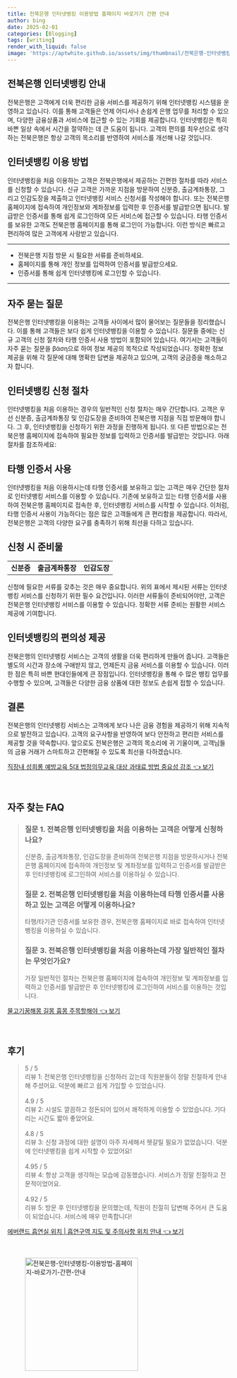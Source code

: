 ```yaml
---
title: 전북은행 인터넷뱅킹 이용방법 홈페이지 바로가기 간편 안내
author: bing
date: 2025-02-01
categories: [Blogging]
tags: [writing]
render_with_liquid: false
image: 'https://aptwhite.github.io/assets/img/thumbnail/전북은행-인터넷뱅킹-이용방법-홈페이지-바로가기-간편-안내.webp'
---
```



<h2 id='전북은행_인터넷뱅킹_안내'>전북은행 인터넷뱅킹 안내</h2>

<p>전북은행은 고객에게 더욱 편리한 금융 서비스를 제공하기 위해 인터넷뱅킹 시스템을 운영하고 있습니다. 이를 통해 고객들은 언제 어디서나 손쉽게 은행 업무를 처리할 수 있으며, 다양한 금융상품과 서비스에 접근할 수 있는 기회를 제공합니다. 인터넷뱅킹은 특히 바쁜 일상 속에서 시간을 절약하는 데 큰 도움이 됩니다. 고객의 편의를 최우선으로 생각하는 전북은행은 항상 고객의 목소리를 반영하여 서비스를 개선해 나갈 것입니다.</p>

<h2 id='인터넷뱅킹_이용_방법'>인터넷뱅킹 이용 방법</h2>

<p>인터넷뱅킹을 처음 이용하는 고객은 전북은행에서 제공하는 간편한 절차를 따라 서비스를 신청할 수 있습니다. 신규 고객은 가까운 지점을 방문하여 신분증, 출금계좌통장, 그리고 인감도장을 제출하고 인터넷뱅킹 서비스 신청서를 작성해야 합니다. 또는 전북은행 홈페이지에 접속하여 개인정보와 계좌정보를 입력한 후 인증서를 발급받으면 됩니다. 발급받은 인증서를 통해 쉽게 로그인하여 모든 서비스에 접근할 수 있습니다. 타행 인증서를 보유한 고객도 전북은행 홈페이지를 통해 로그인이 가능합니다. 이런 방식은 빠르고 편리하여 많은 고객에게 사랑받고 있습니다.</p>

<hr />

<ul>
    <li>전북은행 지점 방문 시 필요한 서류를 준비하세요.</li>
    <li>홈페이지를 통해 개인 정보를 입력하여 인증서를 발급받으세요.</li>
    <li>인증서를 통해 쉽게 인터넷뱅킹에 로그인할 수 있습니다.</li>
</ul>

<hr />

<h2 id='자주_묻는_질문'>자주 묻는 질문</h2>

<p>전북은행 인터넷뱅킹을 이용하는 고객들 사이에서 많이 물어보는 질문들을 정리했습니다. 이를 통해 고객들은 보다 쉽게 인터넷뱅킹을 이용할 수 있습니다. 질문들 중에는 신규 고객의 신청 절차와 타행 인증서 사용 방법이 포함되어 있습니다. 여기서는 고객들이 자주 묻는 질문을 βάση으로 하여 정보 제공의 목적으로 작성되었습니다. 정확한 정보 제공을 위해 각 질문에 대해 명확한 답변을 제공하고 있으며, 고객의 궁금증을 해소하고자 합니다.</p>

<h2 id='인터넷뱅킹_신청_절차'>인터넷뱅킹 신청 절차</h2>

<p>인터넷뱅킹을 처음 이용하는 경우의 일반적인 신청 절차는 매우 간단합니다. 고객은 우선 신분증, 출금계좌통장 및 인감도장을 준비하여 전북은행 지점을 직접 방문해야 합니다. 그 후, 인터넷뱅킹을 신청하기 위한 과정을 진행하게 됩니다. 또 다른 방법으로는 전북은행 홈페이지에 접속하여 필요한 정보를 입력하고 인증서를 발급받는 것입니다. 아래 절차를 참조하세요:</p>

<h2 id='타행_인증서_사용'>타행 인증서 사용</h2>

<p>인터넷뱅킹을 처음 이용하시는데 타행 인증서를 보유하고 있는 고객은 매우 간단한 절차로 인터넷뱅킹 서비스를 이용할 수 있습니다. 기존에 보유하고 있는 타행 인증서를 사용하여 전북은행 홈페이지로 접속한 후, 인터넷뱅킹 서비스를 시작할 수 있습니다. 이처럼, 타행 인증서 사용이 가능하다는 점은 많은 고객들에게 큰 편리함을 제공합니다. 따라서, 전북은행은 고객의 다양한 요구를 충족하기 위해 최선을 다하고 있습니다.</p>

<h2 id='테이블_예시'>신청 시 준비물</h2>

<table>
    <tr>
        <td style="text-align: center; height: 17px;"><b>신분증</b></td>
        <td style="text-align: center; height: 17px;"><b>출금계좌통장</b></td>
        <td style="text-align: center; height: 17px;"><b>인감도장</b></td>
    </tr>
</table>

<p>신청에 필요한 서류를 갖추는 것은 매우 중요합니다. 위의 표에서 제시된 서류는 인터넷뱅킹 서비스를 신청하기 위한 필수 요건입니다. 이러한 서류들이 준비되어야만, 고객은 전북은행 인터넷뱅킹 서비스를 이용할 수 있습니다. 정확한 서류 준비는 원활한 서비스 제공에 기여합니다.</p>

<h2 id='편의성_제공'>인터넷뱅킹의 편의성 제공</h2>

<p>전북은행의 인터넷뱅킹 서비스는 고객의 생활을 더욱 편리하게 만들어 줍니다. 고객들은 별도의 시간과 장소에 구애받지 않고, 언제든지 금융 서비스를 이용할 수 있습니다. 이러한 점은 특히 바쁜 현대인들에게 큰 장점입니다. 인터넷뱅킹을 통해 수 많은 뱅킹 업무를 수행할 수 있으며, 고객들은 다양한 금융 상품에 대한 정보도 손쉽게 접할 수 있습니다.</p>

<h2 id='결론'>결론</h2>

<p>전북은행의 인터넷뱅킹 서비스는 고객에게 보다 나은 금융 경험을 제공하기 위해 지속적으로 발전하고 있습니다. 고객의 요구사항을 반영하여 보다 안전하고 편리한 서비스를 제공할 것을 약속합니다. 앞으로도 전북은행은 고객의 목소리에 귀 기울이며, 고객님들의 금융 거래가 스마트하고 간편해질 수 있도록 최선을 다하겠습니다.</p>


<p><a class="click-button" title="직장내 성희롱 예방교육 5대 법정의무교육 대상 과태료 방법 중요성 강조" href="https://aptwhite.github.io/posts/%EC%A7%81%EC%9E%A5%EB%82%B4-%EC%84%B1%ED%9D%AC%EB%A1%B1-%EC%98%88%EB%B0%A9%EA%B5%90%EC%9C%A1-5%EB%8C%80-%EB%B2%95%EC%A0%95%EC%9D%98%EB%AC%B4%EA%B5%90%EC%9C%A1-%EB%8C%80%EC%83%81-%EA%B3%BC%ED%83%9C%EB%A3%8C-%EB%B0%A9%EB%B2%95-%EC%A4%91%EC%9A%94%EC%84%B1-%EA%B0%95%EC%A1%B0/" rel="dofollow">직장내 성희롱 예방교육 5대 법정의무교육 대상 과태료 방법 중요성 강조 👈 보기</a></p><br>
<h2 id='자주_찾는_FAQ'>자주 찾는 FAQ</h2>
<div itemscope="" itemtype="https://schema.org/FAQPage"> 
<blockquote> 
<div itemscope="" itemprop="mainEntity" itemtype="https://schema.org/Question"> 
<h3 itemprop="name">질문 1. 전북은행 인터넷뱅킹을 처음 이용하는 고객은 어떻게 신청하나요?</h3> 
<div itemscope="" itemprop="acceptedAnswer" itemtype="https://schema.org/Answer"> 
<span itemprop="text"> 
<p>신분증, 출금계좌통장, 인감도장을 준비하여 전북은행 지점을 방문하시거나 전북은행 홈페이지에 접속하여 개인정보 및 계좌정보를 입력하고 인증서를 발급받은 후 인터넷뱅킹에 로그인하여 서비스를 이용하실 수 있습니다.</p> 
</span> 
</div> 
</div> 

<div itemscope="" itemprop="mainEntity" itemtype="https://schema.org/Question"> 
<h3 itemprop="name">질문 2. 전북은행 인터넷뱅킹을 처음 이용하는데 타행 인증서를 사용하고 있는 고객은 어떻게 이용하나요?</h3> 
<div itemscope="" itemprop="acceptedAnswer" itemtype="https://schema.org/Answer"> 
<span itemprop="text"> 
<p>타행/타기관 인증서를 보유한 경우, 전북은행 홈페이지로 바로 접속하여 인터넷뱅킹을 이용하실 수 있습니다.</p> 
</span> 
</div> 
</div> 

<div itemscope="" itemprop="mainEntity" itemtype="https://schema.org/Question"> 
<h3 itemprop="name">질문 3. 전북은행 인터넷뱅킹을 처음 이용하는데 가장 일반적인 절차는 무엇인가요?</h3> 
<div itemscope="" itemprop="acceptedAnswer" itemtype="https://schema.org/Answer"> 
<span itemprop="text"> 
<p>가장 일반적인 절차는 전북은행 홈페이지에 접속하여 개인정보 및 계좌정보를 입력하고 인증서를 발급받은 후 인터넷뱅킹에 로그인하여 서비스를 이용하는 것입니다.</p> 
</span> 
</div> 
</div> 
</blockquote> 
</div>
<p><a class="click-button" title="물고기꿈해몽 길몽 흉몽 주목할해야" href="https://aptwhite.github.io/posts/%EB%AC%BC%EA%B3%A0%EA%B8%B0%EA%BF%88%ED%95%B4%EB%AA%BD-%EA%B8%B8%EB%AA%BD-%ED%9D%89%EB%AA%BD-%EC%A3%BC%EB%AA%A9%ED%95%A0%ED%95%B4%EC%95%BC/" rel="dofollow">물고기꿈해몽 길몽 흉몽 주목할해야 👈 보기</a></p><br>
<h2 id='후기'>후기</h2>
<div itemscope itemtype="https://schema.org/Product">
  <blockquote>
  <div itemprop="review" itemscope itemtype="https://schema.org/Review">
      <div itemprop="reviewRating" itemscope itemtype="https://schema.org/Rating"> <span itemprop="ratingValue">5</span> / <span itemprop="bestRating">5</span> </div>
      <span itemprop="reviewBody">리뷰 1: 전북은행 인터넷뱅킹을 신청하러 갔는데 직원분들이 정말 친절하게 안내해 주셨어요. 덕분에 빠르고 쉽게 가입할 수 있었습니다.</span>
  </div>
  <br>
  <div itemprop="review" itemscope itemtype="https://schema.org/Review">
      <div itemprop="reviewRating" itemscope itemtype="https://schema.org/Rating"> <span itemprop="ratingValue">4.9</span> / <span itemprop="bestRating">5</span> </div>
      <span itemprop="reviewBody">리뷰 2: 시설도 깔끔하고 정돈되어 있어서 쾌적하게 이용할 수 있었습니다. 기다리는 시간도 짧아 좋았어요.</span>
  </div>
  <br>
  <div itemprop="review" itemscope itemtype="https://schema.org/Review">
      <div itemprop="reviewRating" itemscope itemtype="https://schema.org/Rating"> <span itemprop="ratingValue">4.8</span> / <span itemprop="bestRating">5</span> </div>
      <span itemprop="reviewBody">리뷰 3: 신청 과정에 대한 설명이 아주 자세해서 헷갈릴 필요가 없었습니다. 덕분에 인터넷뱅킹을 쉽게 시작할 수 있었어요!</span>
  </div>
  <br>
  <div itemprop="review" itemscope itemtype="https://schema.org/Review">
      <div itemprop="reviewRating" itemscope itemtype="https://schema.org/Rating"> <span itemprop="ratingValue">4.95</span> / <span itemprop="bestRating">5</span> </div>
      <span itemprop="reviewBody">리뷰 4: 항상 고객을 생각하는 모습에 감동했습니다. 서비스가 정말 친절하고 전문적이었어요.</span>
  </div>
  <br>
  <div itemprop="review" itemscope itemtype="https://schema.org/Review">
      <div itemprop="reviewRating" itemscope itemtype="https://schema.org/Rating"> <span itemprop="ratingValue">4.92</span> / <span itemprop="bestRating">5</span> </div>
      <span itemprop="reviewBody">리뷰 5: 방문 후 인터넷뱅킹을 문의했는데, 직원이 친절히 답변해 주어서 큰 도움이 되었습니다. 서비스에 매우 만족합니다!</span>
  </div>
  </blockquote>
</div>
<p><a class="click-button" title="에버랜드 흡연실 위치 | 흡연구역 지도 및 주의사항 위치 안내" href="https://aptwhite.github.io/posts/%EC%97%90%EB%B2%84%EB%9E%9C%EB%93%9C-%ED%9D%A1%EC%97%B0%EC%8B%A4-%EC%9C%84%EC%B9%98-%ED%9D%A1%EC%97%B0%EA%B5%AC%EC%97%AD-%EC%A7%80%EB%8F%84-%EB%B0%8F-%EC%A3%BC%EC%9D%98%EC%82%AC%ED%95%AD-%EC%9C%84%EC%B9%98-%EC%95%88%EB%82%B4/" rel="dofollow">에버랜드 흡연실 위치 | 흡연구역 지도 및 주의사항 위치 안내 👈 보기</a></p><br>
<figure class="image"><img src="https://aptwhite.github.io/assets/img/thumbnail/전북은행-인터넷뱅킹-이용방법-홈페이지-바로가기-간편-안내.webp" alt="전북은행-인터넷뱅킹-이용방법-홈페이지-바로가기-간편-안내" width="256" height="256"></figure>